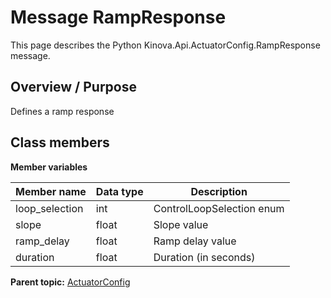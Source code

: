 # Message RampResponse

This page describes the Python Kinova.Api.ActuatorConfig.RampResponse message.

## Overview / Purpose

Defines a ramp response

## Class members

 **Member variables** 

|Member name|Data type|Description|
|-----------|---------|-----------|
|loop\_selection|int|ControlLoopSelection enum|
|slope|float|Slope value|
|ramp\_delay|float|Ramp delay value|
|duration|float|Duration \(in seconds\)|

**Parent topic:** [ActuatorConfig](../references/summary_ActuatorConfig.md)


